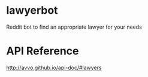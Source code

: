 # lawyerbot
Reddit bot to find an appropriate lawyer for your needs

# API Reference
http://avvo.github.io/api-doc/#lawyers
